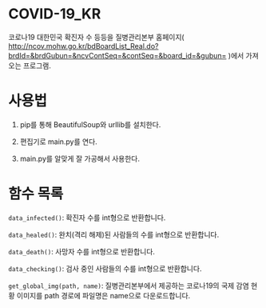 # COVID-19_KR
코로나19 대한민국 확진자 수 등등을 질병관리본부 홈페이지( http://ncov.mohw.go.kr/bdBoardList_Real.do?brdId=&brdGubun=&ncvContSeq=&contSeq=&board_id=&gubun= )에서 가져오는 프로그램.
# 사용법
1. pip를 통해 BeautifulSoup와 urllib를 설치한다.

2. 편집기로 main.py를 연다.

3. main.py를 알맞게 잘 가공해서 사용한다.

# 함수 목록
```data_infected()```: 확진자 수를 int형으로 반환합니다.

```data_healed()```: 완치(격리 해제)된 사람들의 수를 int형으로 반환합니다.

```data_death()```: 사망자 수를 int형으로 반환합니다.

```data_checking()```: 검사 중인 사람들의 수를 int형으로 반환합니다.

```get_global_img(path, name)```: 질병관리본부에서 제공하는 코로나19의 국제 감염 현황 이미지를 path 경로에 파일명은 name으로 다운로드합니다.
